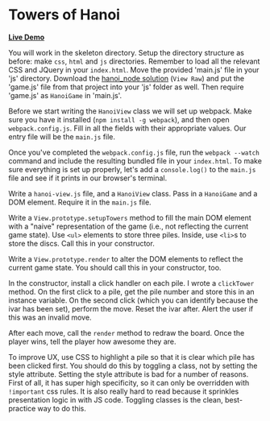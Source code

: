 # Towers of Hanoi

**[Live Demo](http://appacademy.github.io/curriculum/toh_jquery/index.html)**

[hanoi-node]: https://www.github.com/appacademy/curriculum/tree/master/javascript/projects/hanoi_node/solution.zip

You will work in the skeleton directory. Setup the directory structure as before: make `css`, `html` and `js` directories. Remember to load all the relevant CSS and JQuery in your `index.html`. Move the provided 'main.js' file in your 'js' directory. Download the [hanoi_node solution][hanoi-node] (`View Raw`) and put the 'game.js' file from that project into your 'js' folder as well. Then require 'game.js' as `HanoiGame` in 'main.js'.

Before we start writing the `HanoiView` class we will set up webpack. Make sure
you have it installed (`npm install -g webpack`), and then open
`webpack.config.js`. Fill in all the fields with their appropriate values. Our
entry file will be the `main.js` file.

Once you've completed the `webpack.config.js` file, run the  `webpack --watch`
command and include the resulting bundled file in your `index.html`. To make
sure everything is set up properly, let's add a `console.log()` to the `main.js`
file and see if it prints in our browser's terminal.

Write a `hanoi-view.js` file, and a `HanoiView` class. Pass in a `HanoiGame` and
a DOM element. Require it in the `main.js` file.

Write a `View.prototype.setupTowers` method to fill the main DOM element with a
"naive" representation of the game (i.e., not reflecting the current game
state). Use `<ul>` elements to store three piles. Inside, use `<li>`s to store
the discs. Call this in your constructor.

Write a `View.prototype.render` to alter the DOM elements to reflect the current
game state. You should call this in your constructor, too.

In the constructor, install a click handler on each pile. I wrote a `clickTower`
method. On the first click to a pile, get the pile number and store this in an
instance variable. On the second click (which you can identify because the ivar
has been set), perform the move. Reset the ivar after. Alert the user if this
was an invalid move.

After each move, call the `render` method to redraw the board. Once the player
wins, tell the player how awesome they are.

To improve UX, use CSS to highlight a pile so that it is clear which pile has
been clicked first. You should do this by toggling a class, not by setting the
style attribute. Setting the style attribute is bad for a number of reasons.
First of all, it has super high specificity, so it can only be overridden with
`!important` css rules. It is also really hard to read because it sprinkles
presentation logic in with JS code. Toggling classes is the clean, best-practice
way to do this.

